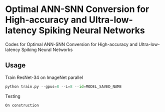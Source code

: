 # Optimal ANN-SNN Conversion for High-accuracy and Ultra-low-latency Spiking Neural Networks
Codes for Optimal ANN-SNN Conversion for High-accuracy and Ultra-low-latency Spiking Neural Networks

## Usage
Train ResNet-34 on ImageNet parallel
```python
python train.py --gpus=8 --L=8 --id=MODEL_SAVED_NAME
```

Testing

```
On construction
```

